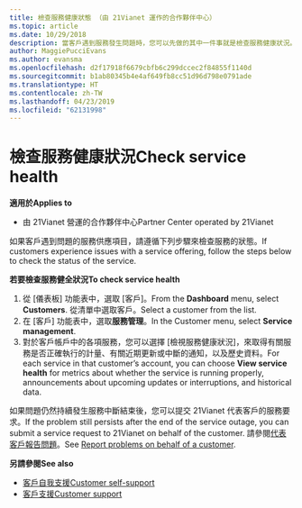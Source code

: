 ```yaml
---
title: 檢查服務健康狀態 （由 21Vianet 運作的合作夥伴中心）
ms.topic: article
ms.date: 10/29/2018
description: 當客戶遇到服務發生問題時，您可以先做的其中一件事就是檢查服務健康狀況。
author: MaggiePucciEvans
ms.author: evansma
ms.openlocfilehash: d2f17918f6679cbfb6c299dccec2f84855f1140d
ms.sourcegitcommit: b1ab80345b4e4af649fb8cc51d96d798e0791ade
ms.translationtype: HT
ms.contentlocale: zh-TW
ms.lasthandoff: 04/23/2019
ms.locfileid: "62131998"
---
```

# <a name="check-service-health"></a><span data-ttu-id="792da-103">檢查服務健康狀況</span><span class="sxs-lookup"><span data-stu-id="792da-103">Check service health</span></span>

<span data-ttu-id="792da-104">**適用於**</span><span class="sxs-lookup"><span data-stu-id="792da-104">**Applies to**</span></span>

-   <span data-ttu-id="792da-105">由 21Vianet 營運的合作夥伴中心</span><span class="sxs-lookup"><span data-stu-id="792da-105">Partner Center operated by 21Vianet</span></span>


<span data-ttu-id="792da-106">如果客戶遇到問題的服務供應項目，請遵循下列步驟來檢查服務的狀態。</span><span class="sxs-lookup"><span data-stu-id="792da-106">If customers experience issues with a service offering, follow the steps below to check the status of the service.</span></span>

<span data-ttu-id="792da-107">**若要檢查服務健全狀況**</span><span class="sxs-lookup"><span data-stu-id="792da-107">**To check service health**</span></span>

1.  <span data-ttu-id="792da-108">從 [儀表板] 功能表中，選取 [客戶]。</span><span class="sxs-lookup"><span data-stu-id="792da-108">From the **Dashboard** menu, select **Customers**.</span></span> <span data-ttu-id="792da-109">從清單中選取客戶。</span><span class="sxs-lookup"><span data-stu-id="792da-109">Select a customer from the list.</span></span>
2.  <span data-ttu-id="792da-110">在 [客戶] 功能表中，選取**服務管理**。</span><span class="sxs-lookup"><span data-stu-id="792da-110">In the Customer menu, select **Service management**.</span></span>
3.  <span data-ttu-id="792da-111">對於客戶帳戶中的各項服務，您可以選擇 \[檢視服務健康狀況\]，來取得有關服務是否正確執行的計量、有關近期更新或中斷的通知，以及歷史資料。</span><span class="sxs-lookup"><span data-stu-id="792da-111">For each service in that customer’s account, you can choose **View service health** for metrics about whether the service is running properly, announcements about upcoming updates or interruptions, and historical data.</span></span>

<span data-ttu-id="792da-112">如果問題仍然持續發生服務中斷結束後，您可以提交 21Vianet 代表客戶的服務要求。</span><span class="sxs-lookup"><span data-stu-id="792da-112">If the problem still persists after the end of the service outage, you can submit a service request to 21Vianet on behalf of the customer.</span></span> <span data-ttu-id="792da-113">請參閱[代表客戶報告問題](report-problems-on-behalf-of-a-customer.md)。</span><span class="sxs-lookup"><span data-stu-id="792da-113">See [Report problems on behalf of a customer](report-problems-on-behalf-of-a-customer.md).</span></span>

<span data-ttu-id="792da-114">**另請參閱**</span><span class="sxs-lookup"><span data-stu-id="792da-114">**See also**</span></span>

-   [<span data-ttu-id="792da-115">客戶自我支援</span><span class="sxs-lookup"><span data-stu-id="792da-115">Customer self-support</span></span>](customer-self-support.md)
-   [<span data-ttu-id="792da-116">客戶支援</span><span class="sxs-lookup"><span data-stu-id="792da-116">Customer support</span></span>](customer-support.md)